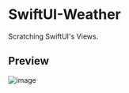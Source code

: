 # SwiftUI-Weather
Scratching SwiftUI's Views.
## Preview
![image](https://github.com/mhmdatallaa/SwiftUI-Weather/assets/100219531/ee22eaeb-e689-4527-9451-b46eb211dfa4)
